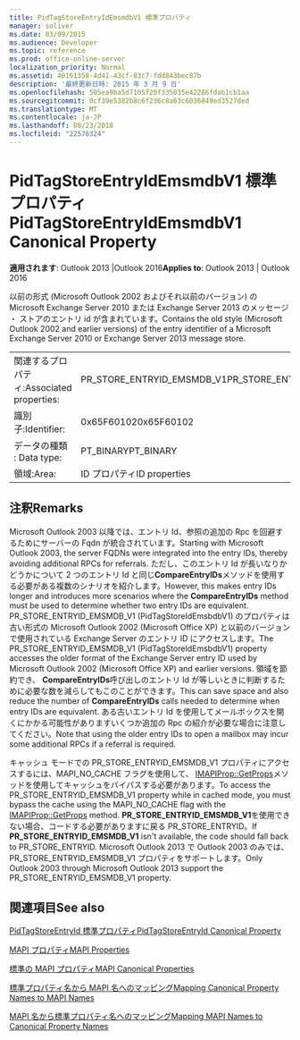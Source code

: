 ```yaml
---
title: PidTagStoreEntryIdEmsmdbV1 標準プロパティ
manager: soliver
ms.date: 03/09/2015
ms.audience: Developer
ms.topic: reference
ms.prod: office-online-server
localization_priority: Normal
ms.assetid: 40161358-4d41-43cf-83c7-fdd843bec87b
description: '最終更新日時: 2015 年 3 月 9 日'
ms.openlocfilehash: 505ea9ba5d7105f20f335035e42286fdab1cb1aa
ms.sourcegitcommit: 0cf39e5382b8c6f236c8a63c6036849ed3527ded
ms.translationtype: MT
ms.contentlocale: ja-JP
ms.lasthandoff: 08/23/2018
ms.locfileid: "22576324"
---
```

# <a name="pidtagstoreentryidemsmdbv1-canonical-property"></a><span data-ttu-id="d9da1-103">PidTagStoreEntryIdEmsmdbV1 標準プロパティ</span><span class="sxs-lookup"><span data-stu-id="d9da1-103">PidTagStoreEntryIdEmsmdbV1 Canonical Property</span></span>

  
  
<span data-ttu-id="d9da1-104">**適用されます**: Outlook 2013 |Outlook 2016</span><span class="sxs-lookup"><span data-stu-id="d9da1-104">**Applies to**: Outlook 2013 | Outlook 2016</span></span> 
  
<span data-ttu-id="d9da1-105">以前の形式 (Microsoft Outlook 2002 およびそれ以前のバージョン) の Microsoft Exchange Server 2010 または Exchange Server 2013 のメッセージ ・ ストアのエントリ id が含まれています。</span><span class="sxs-lookup"><span data-stu-id="d9da1-105">Contains the old style (Microsoft Outlook 2002 and earlier versions) of the entry identifier of a Microsoft Exchange Server 2010 or Exchange Server 2013 message store.</span></span>
  
|||
|:-----|:-----|
|<span data-ttu-id="d9da1-106">関連するプロパティ:</span><span class="sxs-lookup"><span data-stu-id="d9da1-106">Associated properties:</span></span>  <br/> |<span data-ttu-id="d9da1-107">PR_STORE_ENTRYID_EMSMDB_V1</span><span class="sxs-lookup"><span data-stu-id="d9da1-107">PR_STORE_ENTRYID_EMSMDB_V1</span></span>  <br/> |
|<span data-ttu-id="d9da1-108">識別子:</span><span class="sxs-lookup"><span data-stu-id="d9da1-108">Identifier:</span></span>  <br/> |<span data-ttu-id="d9da1-109">0x65F60102</span><span class="sxs-lookup"><span data-stu-id="d9da1-109">0x65F60102</span></span>  <br/> |
|<span data-ttu-id="d9da1-110">データの種類 : </span><span class="sxs-lookup"><span data-stu-id="d9da1-110">Data type:</span></span>  <br/> |<span data-ttu-id="d9da1-111">PT_BINARY</span><span class="sxs-lookup"><span data-stu-id="d9da1-111">PT_BINARY</span></span>  <br/> |
|<span data-ttu-id="d9da1-112">領域:</span><span class="sxs-lookup"><span data-stu-id="d9da1-112">Area:</span></span>  <br/> |<span data-ttu-id="d9da1-113">ID プロパティ</span><span class="sxs-lookup"><span data-stu-id="d9da1-113">ID properties</span></span>  <br/> |
   
## <a name="remarks"></a><span data-ttu-id="d9da1-114">注釈</span><span class="sxs-lookup"><span data-stu-id="d9da1-114">Remarks</span></span>

<span data-ttu-id="d9da1-115">Microsoft Outlook 2003 以降では、エントリ Id、参照の追加の Rpc を回避するためにサーバーの Fqdn が統合されています。</span><span class="sxs-lookup"><span data-stu-id="d9da1-115">Starting with Microsoft Outlook 2003, the server FQDNs were integrated into the entry IDs, thereby avoiding additional RPCs for referrals.</span></span> <span data-ttu-id="d9da1-116">ただし、このエントリ Id が長いなりかどうかについて 2 つのエントリ Id と同じ**CompareEntryIDs**メソッドを使用する必要がある複数のシナリオを紹介します。</span><span class="sxs-lookup"><span data-stu-id="d9da1-116">However, this makes entry IDs longer and introduces more scenarios where the **CompareEntryIDs** method must be used to determine whether two entry IDs are equivalent.</span></span> <span data-ttu-id="d9da1-117">PR_STORE_ENTRYID_EMSMDB_V1 (PidTagStoreIdEmsbdbV1) のプロパティは古い形式の Microsoft Outlook 2002 (Microsoft Office XP) と以前のバージョンで使用されている Exchange Server のエントリ ID にアクセスします。</span><span class="sxs-lookup"><span data-stu-id="d9da1-117">The PR_STORE_ENTRYID_EMSMDB_V1 (PidTagStoreIdEmsbdbV1) property accesses the older format of the Exchange Server entry ID used by Microsoft Outlook 2002 (Microsoft Office XP) and earlier versions.</span></span> <span data-ttu-id="d9da1-118">領域を節約でき、 **CompareEntryIDs**呼び出しのエントリ Id が等しいときに判断するために必要な数を減らしてもこのことができます。</span><span class="sxs-lookup"><span data-stu-id="d9da1-118">This can save space and also reduce the number of **CompareEntryIDs** calls needed to determine when entry IDs are equivalent.</span></span> <span data-ttu-id="d9da1-119">ある古いエントリ Id を使用してメールボックスを開くにかかる可能性がありますいくつか追加の Rpc の紹介が必要な場合に注意してください。</span><span class="sxs-lookup"><span data-stu-id="d9da1-119">Note that using the older entry IDs to open a mailbox may incur some additional RPCs if a referral is required.</span></span> 
  
<span data-ttu-id="d9da1-120">キャッシュ モードでの PR_STORE_ENTRYID_EMSMDB_V1 プロパティにアクセスするには、MAPI_NO_CACHE フラグを使用して、 [IMAPIProp::GetProps](imapiprop-getprops.md)メソッドを使用してキャッシュをバイパスする必要があります。</span><span class="sxs-lookup"><span data-stu-id="d9da1-120">To access the PR_STORE_ENTRYID_EMSMDB_V1 property while in cached mode, you must bypass the cache using the MAPI_NO_CACHE flag with the [IMAPIProp::GetProps](imapiprop-getprops.md) method.</span></span> <span data-ttu-id="d9da1-121">**PR_STORE_ENTRYID_EMSMDB_V1**を使用できない場合、コードする必要がありますに戻る PR_STORE_ENTRYID。</span><span class="sxs-lookup"><span data-stu-id="d9da1-121">If **PR_STORE_ENTRYID_EMSMDB_V1** isn't available, the code should fall back to PR_STORE_ENTRYID.</span></span> <span data-ttu-id="d9da1-122">Microsoft Outlook 2013 で Outlook 2003 のみでは、PR_STORE_ENTRYID_EMSMDB_V1 プロパティをサポートします。</span><span class="sxs-lookup"><span data-stu-id="d9da1-122">Only Outlook 2003 through Microsoft Outlook 2013 support the PR_STORE_ENTRYID_EMSMDB_V1 property.</span></span> 
  
## <a name="see-also"></a><span data-ttu-id="d9da1-123">関連項目</span><span class="sxs-lookup"><span data-stu-id="d9da1-123">See also</span></span>



[<span data-ttu-id="d9da1-124">PidTagStoreEntryId 標準プロパティ</span><span class="sxs-lookup"><span data-stu-id="d9da1-124">PidTagStoreEntryId Canonical Property</span></span>](pidtagstoreentryid-canonical-property.md)


[<span data-ttu-id="d9da1-125">MAPI プロパティ</span><span class="sxs-lookup"><span data-stu-id="d9da1-125">MAPI Properties</span></span>](mapi-properties.md)
  
[<span data-ttu-id="d9da1-126">標準の MAPI プロパティ</span><span class="sxs-lookup"><span data-stu-id="d9da1-126">MAPI Canonical Properties</span></span>](mapi-canonical-properties.md)
  
[<span data-ttu-id="d9da1-127">標準プロパティ名から MAPI 名へのマッピング</span><span class="sxs-lookup"><span data-stu-id="d9da1-127">Mapping Canonical Property Names to MAPI Names</span></span>](mapping-canonical-property-names-to-mapi-names.md)
  
[<span data-ttu-id="d9da1-128">MAPI 名から標準プロパティ名へのマッピング</span><span class="sxs-lookup"><span data-stu-id="d9da1-128">Mapping MAPI Names to Canonical Property Names</span></span>](mapping-mapi-names-to-canonical-property-names.md)

